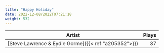 ```yaml
---
title: "Happy Holiday"
date: 2022-12-08/2022T07:21:18
weight: 532
---
```




 Artist | Plays 
----- | -----:
[Steve Lawrence & Eydie Gorme]({{< ref "a205352">}}) | 37
